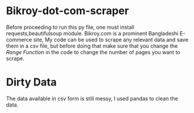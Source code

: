 # Bikroy-dot-com-scraper

Before proceeding to run this py file, one must install requests,beautifulsoup module. Bikroy.com is a prominent Bangladeshi E-commerce site, My code can be used to scrape any relevant data and save them in a csv file, but before doing that make sure that you change the *Range Function* in the code to change the number of pages you want to scrape.

# Dirty Data
The data available in csv form is still messy, I used pandas to clean the data.
